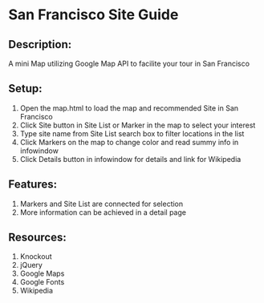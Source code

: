 # San Francisco Site Guide

## Description:
A mini Map utilizing Google Map API to facilite your tour in San Francisco

## Setup:
1. Open the map.html to load the map and recommended Site in San Francisco
2. Click Site button in Site List or Marker in the map to select your interest
3. Type site name from Site List search box to filter locations in the list
4. Click Markers on the map to change color and read summy info in infowindow
5. Click Details button in infowindow for details and link for Wikipedia

## Features:
1. Markers and Site List are connected for selection
2. More information can be achieved in a detail page

## Resources:
1. Knockout
2. jQuery
3. Google Maps
4. Google Fonts
5. Wikipedia
